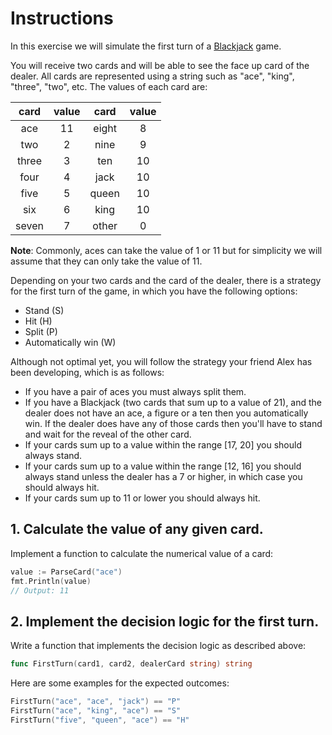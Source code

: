 # Instructions

In this exercise we will simulate the first turn of a [Blackjack](https://en.wikipedia.org/wiki/Blackjack) game.

You will receive two cards and will be able to see the face up card of the dealer. All cards are represented using a string such as "ace", "king", "three", "two", etc. The values of each card are:

| card  | value | card  | value |
| :---: | :---: | :---: | :---: |
|  ace  |  11   | eight |   8   |
|  two  |   2   | nine  |   9   |
| three |   3   |  ten  |  10   |
| four  |   4   | jack  |  10   |
| five  |   5   | queen |  10   |
|  six  |   6   | king  |  10   |
| seven |   7   | other |   0   |

**Note**: Commonly, aces can take the value of 1 or 11 but for simplicity we will assume that they can only take the value of 11.

Depending on your two cards and the card of the dealer, there is a strategy for the first turn of the game, in which you have the following options:

- Stand (S)
- Hit (H)
- Split (P)
- Automatically win (W)

Although not optimal yet, you will follow the strategy your friend Alex has been developing, which is as follows:

- If you have a pair of aces you must always split them.
- If you have a Blackjack (two cards that sum up to a value of 21), and the dealer does not have an ace, a figure or a ten then you automatically win. If the dealer does have any of those cards then you'll have to stand and wait for the reveal of the other card.
- If your cards sum up to a value within the range [17, 20] you should always stand.
- If your cards sum up to a value within the range [12, 16] you should always stand unless the dealer has a 7 or higher, in which case you should always hit.
- If your cards sum up to 11 or lower you should always hit.

## 1. Calculate the value of any given card.

Implement a function to calculate the numerical value of a card:

```go
value := ParseCard("ace")
fmt.Println(value)
// Output: 11
```

## 2. Implement the decision logic for the first turn.

Write a function that implements the decision logic as described above:

```go
func FirstTurn(card1, card2, dealerCard string) string
```

Here are some examples for the expected outcomes:

```go
FirstTurn("ace", "ace", "jack") == "P"
FirstTurn("ace", "king", "ace") == "S"
FirstTurn("five", "queen", "ace") == "H"
```
